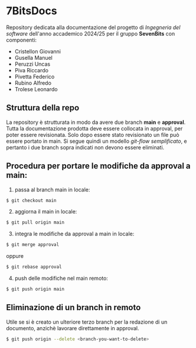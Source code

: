 # 7BitsDocs
Repository dedicata alla documentazione del progetto di *Ingegneria del software* dell'anno accademico 2024/25 per il gruppo **SevenBits** con componenti:
 - Cristellon Giovanni
 - Gusella Manuel
 - Peruzzi Uncas
 - Piva Riccardo
 - Pivetta Federico
 - Rubino Alfredo
 - Trolese Leonardo


## Struttura della repo
La repository è strutturata in modo da avere due branch **main** e **approval**.
Tutta la documentazione prodotta deve essere collocata in approval, per poter essere revisionata. Solo dopo essere stato revisionato un file può essere portato in main.
Si segue quindi un modello *git-flow semplificato*, e pertanto i due branch sopra indicati non devono essere eliminati.

## Procedura per portare le modifiche da approval a main:
1. passa al branch main in locale:
```bash
$ git checkout main
```
2. aggiorna il main in locale:
```bash
$ git pull origin main
```
3. integra le modifiche da approval a main in locale:
```bash
$ git merge approval
```
oppure
```bash
$ git rebase approval
```
4. push delle modifiche nel main remoto:
```bash
$ git push origin main
```

## Eliminazione di un branch in remoto
Utile se si è creato un ulteriore terzo branch per la redazione di un documento, anzichè lavorare direttamente in approval.
```bash
$ git push origin --delete <branch-you-want-to-delete>
```